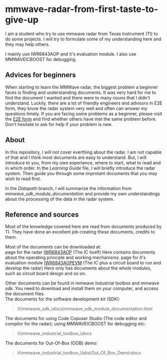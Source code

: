 # mmwave-radar-from-first-taste-to-give-up
I am a student who try to use mmwave radar from Texas Instrument (TI) to do some projects. I will try to formulate some of my understanding here and they may help others.

I mainly use IWR6843AOP and it's evaluation module. I also use MMWAVEICBOOST for debugging.

## Advices for beginners
When starting to learn the MMWave radar, the biggest problem a beginner faces is finding and understanding documents. It was very hard for me to find the document I wanted and there were to many nouns that I didn't understand. Luckily, there are a lot of friendly engineers and advisors in E2E form, they know the radar system very well and often can answer my questions timely. If you are facing some problems as a beginner, please visit the [E2E form](https://e2e.ti.com/) and find whether others have met the same problem before. Don't hesitate to ask for help if your problem is new.
  
## About
In this repository, I will not cover everthing about the radar. I am not capable of that and I think most documents are easy to understand. But, I will introduce to you, from my own experience, where to start, what to read and in which order. In the *Learning Guide* file, I will briefly introduce the radar system. Then guide you through some improtant documents that you may wish to read first.  

In the *Datapath* branch, I will summarize the information from *mmwave_sdk_module_documentation* and provide my own understandings about the processing of the data in the radar system.  

## Reference and sources
Most of the knowledge covered here are read from documents produced by TI. They have done an excellent job creating these documents, credits to them.  

Most of the documents can be downloaded at:  
page for the radar [IWR6843AOP](https://www.ti.com/product/IWR6843AOP)  (The IC itself)  Here contains documents about the operating principle and working mechanisms.
page for it's evaluation module [IWR6843AOPEVM](https://www.ti.com/tool/IWR6843AOPEVM)  (The IC plus a circuit board to run and develop the radar) Here only has documents about the whole modules, such as circuit board design and so on.
  
Other documents can be found in mmwave industrial toolbox and mmwave sdk. You need to download and install them on your computer, and access the document files.  
The documents for the software development kit (SDK):   
>ti\mmwave_sdk_<ver>\docs\mmwave_sdk_module_documentation.html  
  
The documents for using Code Coposer Studio (The code editor and compilor for the radar); using MMWAVEICBOOST for debugging etc:  
>ti\mmwave_industrial_toolbox_<ver>\docs  
  
The documents for Out-Of-Box (OOB) demo:  
>ti\mmwave_industrial_toolbox_<ver>\labs\Out_Of_Box_Demo\docs  



